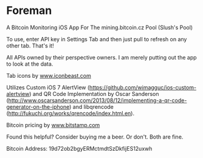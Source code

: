 Foreman
=======

A Bitcoin Monitoring iOS App For The mining.bitcoin.cz Pool (Slush's Pool)

To use, enter API key in Settings Tab and then just pull to refresh on any other tab. That's it!

All APIs owned by their perspective owners.  I am merely putting out the app to look at the data.

Tab icons by www.iconbeast.com

Utilizes Custom iOS 7 AlertView (https://github.com/wimagguc/ios-custom-alertview) 
and QR Code Implementation by Oscar Sanderson 
(http://www.oscarsanderson.com/2013/08/12/implementing-a-qr-code-generator-on-the-iphone) 
and libqrencode (http://fukuchi.org/works/qrencode/index.html.en).

Bitcoin pricing by www.bitstamp.com

Found this helpful?  Consider buying me a beer.  Or don't.  Both are fine.

Bitcoin Address: 19d72ob2bgyERMctmdtSzDkfijES12uxwh
